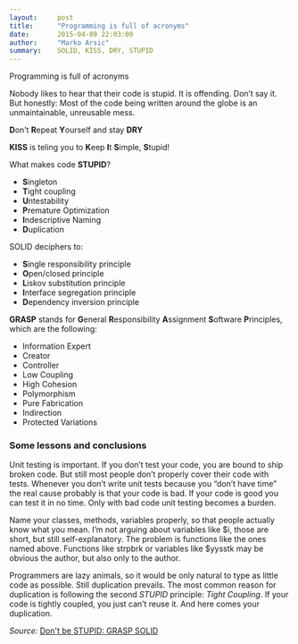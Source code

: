 ```yaml
---
layout:     post
title:      "Programming is full of acronyms"
date:       2015-04-09 22:03:00
author:     "Marko Arsic"
summary:    SOLID, KISS, DRY, STUPID
---
```



Programming is full of acronyms

Nobody likes to hear that their code is stupid. It is offending. Don’t say it. But honestly: Most of the code being written around the globe is an unmaintainable, unreusable mess.

 **D**on’t **R**epeat **Y**ourself and stay **DRY** 

**KISS** is teling you to **K**eep **I**t **S**imple, **S**tupid!

What makes code **STUPID**?

 * **S**ingleton
 * **T**ight coupling
 * **U**ntestability
 * **P**remature Optimization
 * **I**ndescriptive Naming
 * **D**uplication

SOLID deciphers to:

 * **S**ingle responsibility principle
 * **O**pen/closed principle
 * **L**iskov substitution principle
 * **I**nterface segregation principle
 * **D**ependency inversion principle

**GRASP** stands for **G**eneral **R**esponsibility **A**ssignment **S**oftware **P**rinciples, which are the following:

 * Information Expert
 * Creator
 * Controller
 * Low Coupling
 * High Cohesion
 * Polymorphism
 * Pure Fabrication
 * Indirection
 * Protected Variations

### Some lessons and conclusions

Unit testing is important. If you don’t test your code, you are bound to ship broken code. But still most people don’t properly cover their code with tests.
Whenever you don’t write unit tests because you “don’t have time” the real cause probably is that your code is bad. If your code is good you can test it in no time. Only with bad code unit testing becomes a burden.

Name your classes, methods, variables properly, so that people actually know what you mean. I’m not arguing about variables like $i, those are short, but still self-explanatory. The problem is functions like the ones named above. Functions like strpbrk or variables like $yysstk may be obvious the author, but also only to the author.

Programmers are lazy animals, so it would be only natural to type as little code as possible. Still duplication prevails. The most common reason for duplication is following the second _STUPID_ principle: _Tight Coupling_. If your code is tightly coupled, you just can’t reuse it. And here comes your duplication.

_Source:_ [Don't be STUPID: GRASP SOLID](http://nikic.github.io/2011/12/27/Dont-be-STUPID-GRASP-SOLID.html)
